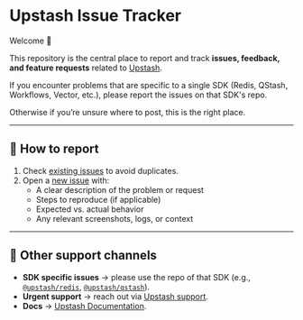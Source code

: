 # Upstash Issue Tracker

Welcome 👋  

This repository is the central place to report and track **issues, feedback, and feature requests** related to [Upstash](https://upstash.com).  

If you encounter problems that are specific to a single SDK (Redis, QStash, Workflows, Vector, etc.), please report the issues on that SDK's repo.

Otherwise if you’re unsure where to post, this is the right place.

---

## 📝 How to report
1. Check [existing issues](https://github.com/upstash/issues/issues) to avoid duplicates.  
2. Open a [new issue](https://github.com/upstash/issues/issues/new) with:  
   - A clear description of the problem or request  
   - Steps to reproduce (if applicable)  
   - Expected vs. actual behavior  
   - Any relevant screenshots, logs, or context  

---

## 🚀 Other support channels
- **SDK specific issues** → please use the repo of that SDK (e.g., [`@upstash/redis`](https://github.com/upstash/redis-js), [`@upstash/qstash`](https://github.com/upstash/qstash-js)).  
- **Urgent support** → reach out via [Upstash support](https://upstash.com/contact).  
- **Docs** → [Upstash Documentation](https://docs.upstash.com).  

